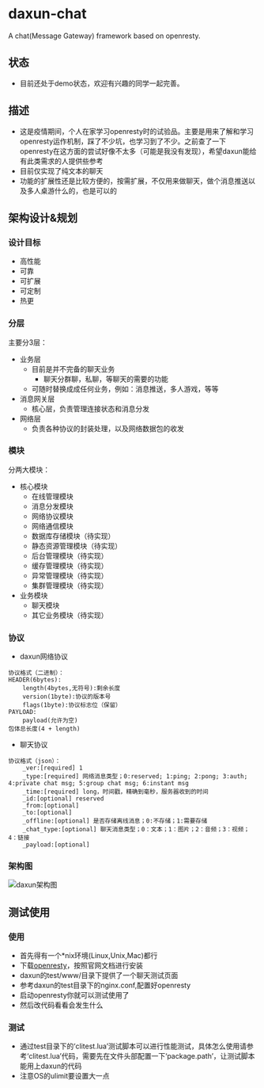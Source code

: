 # daxun-chat
A chat(Message Gateway) framework based on openresty.

## 状态
* 目前还处于demo状态，欢迎有兴趣的同学一起完善。

## 描述
* 这是疫情期间，个人在家学习openresty时的试验品。主要是用来了解和学习openresty运作机制，踩了不少坑，也学习到了不少。之前查了一下openresty在这方面的尝试好像不太多（可能是我没有发现），希望daxun能给有此类需求的人提供些参考
* 目前仅实现了纯文本的聊天
* 功能的扩展性还是比较方便的，按需扩展，不仅用来做聊天，做个消息推送以及多人桌游什么的，也是可以的

## 架构设计&规划
### 设计目标
* 高性能
* 可靠
* 可扩展
* 可定制
* 热更
### 分层
主要分3层：
* 业务层
  * 目前是并不完备的聊天业务
    * 聊天分群聊，私聊，等聊天的需要的功能
  * 可随时替换成成任何业务，例如：消息推送，多人游戏，等等
* 消息网关层
  * 核心层，负责管理连接状态和消息分发
* 网络层
  * 负责各种协议的封装处理，以及网络数据包的收发
### 模块
分两大模块：
* 核心模块
  * 在线管理模块
  * 消息分发模块
  * 网络协议模块
  * 网络通信模块
  * 数据库存储模块（待实现）
  * 静态资源管理模块（待实现）
  * 后台管理模块（待实现）
  * 缓存管理模块（待实现）
  * 异常管理模块（待实现）
  * 集群管理模块（待实现）
* 业务模块
  * 聊天模块 
  * 其它业务模块（待实现）
### 协议
* daxun网络协议
```
协议格式（二进制）：
HEADER(6bytes):
    length(4bytes,无符号):剩余长度
    version(1byte):协议的版本号
    flags(1byte):协议标志位（保留）
PAYLOAD:
    payload(允许为空)
包体总长度(4 + length)
```
* 聊天协议
```
协议格式（json）：
    _ver:[required] 1
    _type:[required] 网络消息类型；0:reserved; 1:ping; 2:pong; 3:auth; 4:private chat msg; 5:group chat msg; 6:instant msg
    _time:[required] long，时间戳，精确到毫秒，服务器收到的时间
    _id:[optional] reserved
    _from:[optional]
    _to:[optional]
    _offline:[optional] 是否存储离线消息；0:不存储；1:需要存储
    _chat_type:[optional] 聊天消息类型；0：文本；1：图片；2：音频；3：视频；4：链接
    _payload:[optional]
```
### 架构图
![daxun架构图](https://images.gitee.com/uploads/images/2020/1010/204448_262e7d6e_1741829.jpeg "daxun架构图")

## 测试使用
### 使用
* 首先得有一个*nix环境(Linux,Unix,Mac)都行
* 下载[openresty](http://openresty.org/)，按照官网文档进行安装
* daxun的test/www/目录下提供了一个聊天测试页面
* 参考daxun的test目录下的nginx.conf,配置好openresty
* 启动openresty你就可以测试使用了
* 然后改代码看看会发生什么
### 测试
* 通过test目录下的‘clitest.lua’测试脚本可以进行性能测试，具体怎么使用请参考‘clitest.lua’代码，需要先在文件头部配置一下‘package.path’，让测试脚本能用上daxun的代码
* 注意OS的ulimit要设置大一点

